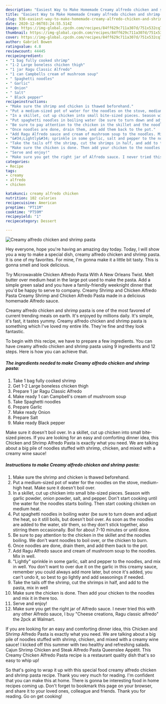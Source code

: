 ```yaml
---
description: "Easiest Way to Make Homemade Creamy alfredo chicken and shrimp pasta"
title: "Easiest Way to Make Homemade Creamy alfredo chicken and shrimp pasta"
slug: 936-easiest-way-to-make-homemade-creamy-alfredo-chicken-and-shrimp-pasta
date: 2020-12-06T03:24:55.514Z
image: https://img-global.cpcdn.com/recipes/84ff629c711a307d/751x532cq70/creamy-alfredo-chicken-and-shrimp-pasta-recipe-main-photo.jpg
thumbnail: https://img-global.cpcdn.com/recipes/84ff629c711a307d/751x532cq70/creamy-alfredo-chicken-and-shrimp-pasta-recipe-main-photo.jpg
cover: https://img-global.cpcdn.com/recipes/84ff629c711a307d/751x532cq70/creamy-alfredo-chicken-and-shrimp-pasta-recipe-main-photo.jpg
author: Gabriel Bowen
ratingvalue: 4.8
reviewcount: 44445
recipeingredient:
- "1 bag fully cooked shrimp"
- "1-2 Large boneless chicken thigh"
- "1 jar Ragu Classic Alfredo"
- "1 can Campbells cream of mushroom soup"
- " Spaghetti noodles"
- " Garlic"
- " Onion"
- " Salt"
- " Black pepper"
recipeinstructions:
- "Make sure the shrimp and chicken is thawed beforehand."
- "Put a medium-sized pot of water for the noodles on the stove, medium-high heat. Make sure it doesn&#39;t boil over."
- "In a skillet, cut up chicken into small bite-sized pieces. Season with garlic powder, onion powder, salt, and pepper. Don&#39;t start cooking until the water for the noodles starts boiling. Then start cooking chicken on medium heat."
- "Put spaghetti noodles in boiling water (be sure to turn down and adjust the heat, so it still boils, but doesn&#39;t boil over. As soon as the noodles are added to the water, stir them, so they don&#39;t stick together, also stirring them occasionally. Boil for about 7-10 minutes or until done."
- "Be sure to pay attention to the chicken in the skillet and the noodles boiling. We don&#39;t want noodles to boil over, or the chicken to burn."
- "Once noodles are done, drain them, and add them back to the pot."
- "Add Ragu Alfredo sauce and cream of mushroom soup to the noodles. Mix in well."
- "&#34;Lightly&#34; sprinkle in some garlic, salt and pepper to the noodles, and mix in well. You don&#39;t want to over due it on the garlic in this creamy sauce, remember you could always add more later, but once it&#39;s added, you can&#39;t undo it, so best to go lightly and add seasonings if needed."
- "Take the tails off the shrimp, cut the shrimps in half, and add to the pasta, mix in well"
- "Make sure the chicken is done. Then add your chicken to the noodles and mix it in there too."
- "Serve and enjoy!"
- "Make sure you get the right jar of Alfredo sauce. I never tried this with any other Alfredo sauce, I buy &#34;Cheese creations, Ragu classic alfredo&#34; the 2pck at Walmart."
categories:
- Recipe
tags:
- creamy
- alfredo
- chicken

katakunci: creamy alfredo chicken 
nutrition: 102 calories
recipecuisine: American
preptime: "PT11M"
cooktime: "PT59M"
recipeyield: "1"
recipecategory: Dessert

---
```



![Creamy alfredo chicken and shrimp pasta](https://img-global.cpcdn.com/recipes/84ff629c711a307d/751x532cq70/creamy-alfredo-chicken-and-shrimp-pasta-recipe-main-photo.jpg)

Hey everyone, hope you're having an amazing day today. Today, I will show you a way to make a special dish, creamy alfredo chicken and shrimp pasta. It is one of my favorites. For mine, I'm gonna make it a little bit tasty. This is gonna smell and look delicious.

Try Microwavable Chicken Alfredo Pasta With A New Orleans Twist. Melt butter over medium heat in the large pot used to make the pasta. Add a simple green salad and you have a family-friendly weeknight dinner that you&#39;d be happy to serve to company. Creamy Shrimp and Chicken Alfredo Pasta Creamy Shrimp and Chicken Alfredo Pasta made in a delicious homemade Alfredo sauce.

Creamy alfredo chicken and shrimp pasta is one of the most favored of current trending meals on earth. It's enjoyed by millions daily. It's simple, it's fast, it tastes yummy. Creamy alfredo chicken and shrimp pasta is something which I've loved my entire life. They're fine and they look fantastic.


To begin with this recipe, we have to prepare a few ingredients. You can have creamy alfredo chicken and shrimp pasta using 9 ingredients and 12 steps. Here is how you can achieve that.

<!--inarticleads1-->

##### The ingredients needed to make Creamy alfredo chicken and shrimp pasta:

1. Take 1 bag fully cooked shrimp
1. Get 1-2 Large boneless chicken thigh
1. Prepare 1 jar Ragu Classic Alfredo
1. Make ready 1 can Campbell&#39;s cream of mushroom soup
1. Take  Spaghetti noodles
1. Prepare  Garlic
1. Make ready  Onion
1. Prepare  Salt
1. Make ready  Black pepper


Make sure it doesn&#39;t boil over. In a skillet, cut up chicken into small bite-sized pieces. If you are looking for an easy and comforting dinner idea, this Chicken and Shrimp Alfredo Pasta is exactly what you need. We are talking about a big pile of noodles stuffed with shrimp, chicken, and mixed with a creamy wine sauce! 

<!--inarticleads2-->

##### Instructions to make Creamy alfredo chicken and shrimp pasta:

1. Make sure the shrimp and chicken is thawed beforehand.
1. Put a medium-sized pot of water for the noodles on the stove, medium-high heat. Make sure it doesn&#39;t boil over.
1. In a skillet, cut up chicken into small bite-sized pieces. Season with garlic powder, onion powder, salt, and pepper. Don&#39;t start cooking until the water for the noodles starts boiling. Then start cooking chicken on medium heat.
1. Put spaghetti noodles in boiling water (be sure to turn down and adjust the heat, so it still boils, but doesn&#39;t boil over. As soon as the noodles are added to the water, stir them, so they don&#39;t stick together, also stirring them occasionally. Boil for about 7-10 minutes or until done.
1. Be sure to pay attention to the chicken in the skillet and the noodles boiling. We don&#39;t want noodles to boil over, or the chicken to burn.
1. Once noodles are done, drain them, and add them back to the pot.
1. Add Ragu Alfredo sauce and cream of mushroom soup to the noodles. Mix in well.
1. &#34;Lightly&#34; sprinkle in some garlic, salt and pepper to the noodles, and mix in well. You don&#39;t want to over due it on the garlic in this creamy sauce, remember you could always add more later, but once it&#39;s added, you can&#39;t undo it, so best to go lightly and add seasonings if needed.
1. Take the tails off the shrimp, cut the shrimps in half, and add to the pasta, mix in well
1. Make sure the chicken is done. Then add your chicken to the noodles and mix it in there too.
1. Serve and enjoy!
1. Make sure you get the right jar of Alfredo sauce. I never tried this with any other Alfredo sauce, I buy &#34;Cheese creations, Ragu classic alfredo&#34; the 2pck at Walmart.


If you are looking for an easy and comforting dinner idea, this Chicken and Shrimp Alfredo Pasta is exactly what you need. We are talking about a big pile of noodles stuffed with shrimp, chicken, and mixed with a creamy wine sauce! I kicked off this summer with two healthy and refreshing salads. Cajun Shrimp Chicken and Steak Alfredo Pasta Queenslee Appétit. This Creamy Chicken Alfredo Pasta recipe is a restaurant quality dish that&#39;s so easy to whip up! 

So that's going to wrap it up with this special food creamy alfredo chicken and shrimp pasta recipe. Thank you very much for reading. I'm confident that you can make this at home. There is gonna be interesting food in home recipes coming up. Don't forget to bookmark this page on your browser, and share it to your loved ones, colleague and friends. Thank you for reading. Go on get cooking!
